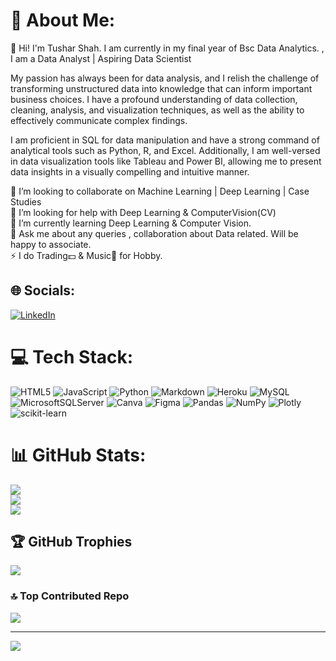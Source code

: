 # 💫 About Me:
🔭 Hi! I'm Tushar Shah. I am currently in my final year of Bsc Data Analytics. , I am a Data Analyst | Aspiring Data Scientist<br>

My passion has always been for data analysis, and I relish the challenge of transforming unstructured data into knowledge that can inform important business choices. I have a profound understanding of data collection, cleaning, analysis, and visualization techniques, as well as the ability to effectively communicate complex findings.

I am proficient in SQL for data manipulation and have a strong command of analytical tools such as Python, R, and Excel. Additionally, I am well-versed in data visualization tools like Tableau and Power BI, allowing me to present data insights in a visually compelling and intuitive manner.


👯 I’m looking to collaborate on Machine Learning | Deep Learning | Case Studies<br>🤝 I’m looking for help with Deep Learning & ComputerVision(CV) <br>🌱 I’m currently learning Deep Learning & Computer Vision.<br>💬 Ask me about any queries , collaboration about Data related. Will be happy to associate.<br>⚡ I do Trading💵 & Music🎸 for Hobby.


## 🌐 Socials:
[![LinkedIn](https://img.shields.io/badge/LinkedIn-%230077B5.svg?logo=linkedin&logoColor=white)](https://linkedin.com/in/https://www.linkedin.com/in/tushar-shah-727173228/) 

# 💻 Tech Stack:
![HTML5](https://img.shields.io/badge/html5-%23E34F26.svg?style=for-the-badge&logo=html5&logoColor=white) ![JavaScript](https://img.shields.io/badge/javascript-%23323330.svg?style=for-the-badge&logo=javascript&logoColor=%23F7DF1E) ![Python](https://img.shields.io/badge/python-3670A0?style=for-the-badge&logo=python&logoColor=ffdd54) ![Markdown](https://img.shields.io/badge/markdown-%23000000.svg?style=for-the-badge&logo=markdown&logoColor=white) ![Heroku](https://img.shields.io/badge/heroku-%23430098.svg?style=for-the-badge&logo=heroku&logoColor=white) ![MySQL](https://img.shields.io/badge/mysql-%2300f.svg?style=for-the-badge&logo=mysql&logoColor=white) ![MicrosoftSQLServer](https://img.shields.io/badge/Microsoft%20SQL%20Sever-CC2927?style=for-the-badge&logo=microsoft%20sql%20server&logoColor=white) ![Canva](https://img.shields.io/badge/Canva-%2300C4CC.svg?style=for-the-badge&logo=Canva&logoColor=white) 	![Figma](https://img.shields.io/badge/figma-%23F24E1E.svg?style=for-the-badge&logo=figma&logoColor=white) ![Pandas](https://img.shields.io/badge/pandas-%23150458.svg?style=for-the-badge&logo=pandas&logoColor=white) ![NumPy](https://img.shields.io/badge/numpy-%23013243.svg?style=for-the-badge&logo=numpy&logoColor=white) ![Plotly](https://img.shields.io/badge/Plotly-%233F4F75.svg?style=for-the-badge&logo=plotly&logoColor=white) ![scikit-learn](https://img.shields.io/badge/scikit--learn-%23F7931E.svg?style=for-the-badge&logo=scikit-learn&logoColor=white)
# 📊 GitHub Stats:
![](https://github-readme-stats.vercel.app/api?username=CoderTusharShah&theme=midnight-purple&hide_border=false&include_all_commits=false&count_private=false)<br/>
![](https://github-readme-streak-stats.herokuapp.com/?user=CoderTusharShah&theme=midnight-purple&hide_border=false)<br/>
![](https://github-readme-stats.vercel.app/api/top-langs/?username=CoderTusharShah&theme=midnight-purple&hide_border=false&include_all_commits=false&count_private=false&layout=compact)

## 🏆 GitHub Trophies
![](https://github-profile-trophy.vercel.app/?username=CoderTusharShah&theme=discord&no-frame=false&no-bg=true&margin-w=4)

### 🔝 Top Contributed Repo
![](https://github-contributor-stats.vercel.app/api?username=CoderTusharShah&limit=5&theme=dark&combine_all_yearly_contributions=true)

---
[![](https://visitcount.itsvg.in/api?id=CoderTusharShah&icon=8&color=11)](https://visitcount.itsvg.in)

<!-- Proudly created with GPRM ( https://gprm.itsvg.in ) -->
